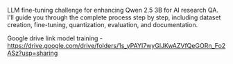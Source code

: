 LLM fine-tuning challenge for enhancing Qwen 2.5 3B for AI research QA. I'll guide you through the complete process step by step, including dataset creation, fine-tuning, quantization, evaluation, and documentation.

Google drive link model training - https://drive.google.com/drive/folders/1s_yPAYI7wyGlJKwAZVfQeGORn_Fo2ASz?usp=sharing
